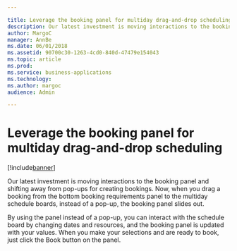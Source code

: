 ```yaml
---

title: Leverage the booking panel for multiday drag-and-drop scheduling
description: Our latest investment is moving interactions to the booking panel and shifting away from pop-ups for creating bookings.
author: MargoC
manager: AnnBe
ms.date: 06/01/2018
ms.assetid: 90700c30-1263-4cd0-840d-47479e154043
ms.topic: article
ms.prod: 
ms.service: business-applications
ms.technology: 
ms.author: margoc
audience: Admin

---
```

#  Leverage the booking panel for multiday drag-and-drop scheduling




[!include[banner](../../includes/banner.md)]

Our latest investment is moving interactions to the booking panel and shifting
away from pop-ups for creating bookings. Now, when you drag a booking from the
bottom booking requirements panel to the multiday schedule boards, instead of a
pop-up, the booking panel slides out.

By using the panel instead of a pop-up, you can interact with the schedule board
by changing dates and resources, and the booking panel is updated with your
values. When you make your selections and are ready to book, just click the Book
button on the panel.
